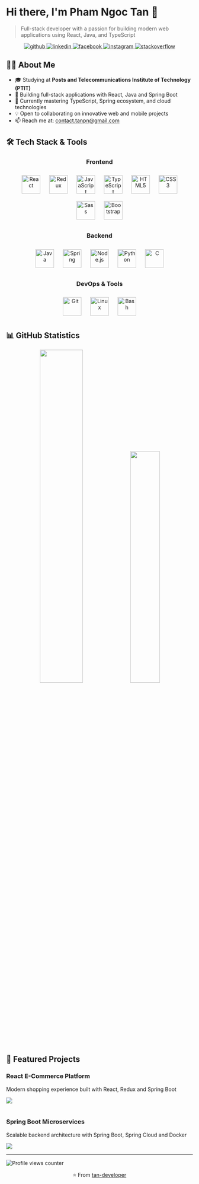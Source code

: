 # Hi there, I'm Pham Ngoc Tan 👋

> Full-stack developer with a passion for building modern web applications using React, Java, and TypeScript

<div align="center">
  <a href="https://github.com/tan-developer" target="_blank">
    <img src="https://img.shields.io/badge/github-%2324292e.svg?&style=for-the-badge&logo=github&logoColor=white" alt="github" />
  </a>
  <a href="https://linkedin.com/in/tan-pham-ngoc-9a54a6257" target="_blank">
    <img src="https://img.shields.io/badge/linkedin-%231E77B5.svg?&style=for-the-badge&logo=linkedin&logoColor=white" alt="linkedin" />
  </a>
  <a href="https://www.facebook.com/errorsyntax" target="_blank">
    <img src="https://img.shields.io/badge/facebook-%232E87FB.svg?&style=for-the-badge&logo=facebook&logoColor=white" alt="facebook" />
  </a>
  <a href="https://instagram.com/tan.nthing" target="_blank">
    <img src="https://img.shields.io/badge/instagram-%23000000.svg?&style=for-the-badge&logo=instagram&logoColor=white" alt="instagram" />
  </a>
  <a href="https://stackoverflow.com/users/tan-devloper" target="_blank">
    <img src="https://img.shields.io/badge/stackoverflow-%23F28032.svg?&style=for-the-badge&logo=stackoverflow&logoColor=white" alt="stackoverflow" />
  </a>
</div>

## 👨‍💻 About Me

- 🎓 Studying at **Posts and Telecommunications Institute of Technology (PTIT)**
- 💼 Building full-stack applications with React, Java and Spring Boot
- 🌱 Currently mastering TypeScript, Spring ecosystem, and cloud technologies
- 💡 Open to collaborating on innovative web and mobile projects
- 📫 Reach me at: [contact.tanpn@gmail.com](mailto:contact.tanpn@gmail.com)

## 🛠️ Tech Stack & Tools

<div align="center">

### Frontend
<a href="https://reactjs.org/" target="_blank"><img style="margin: 10px" src="https://profilinator.rishav.dev/skills-assets/react-original-wordmark.svg" alt="React" height="50" /></a>
<a href="https://redux.js.org/" target="_blank"><img style="margin: 10px" src="https://profilinator.rishav.dev/skills-assets/redux-original.svg" alt="Redux" height="50" /></a>
<a href="https://www.javascript.com/" target="_blank"><img style="margin: 10px" src="https://profilinator.rishav.dev/skills-assets/javascript-original.svg" alt="JavaScript" height="50" /></a>
<a href="https://www.typescriptlang.org/" target="_blank"><img style="margin: 10px" src="https://profilinator.rishav.dev/skills-assets/typescript-original.svg" alt="TypeScript" height="50" /></a>
<a href="https://en.wikipedia.org/wiki/HTML5" target="_blank"><img style="margin: 10px" src="https://profilinator.rishav.dev/skills-assets/html5-original-wordmark.svg" alt="HTML5" height="50" /></a>
<a href="https://www.w3schools.com/css/" target="_blank"><img style="margin: 10px" src="https://profilinator.rishav.dev/skills-assets/css3-original-wordmark.svg" alt="CSS3" height="50" /></a>
<a href="https://sass-lang.com/" target="_blank"><img style="margin: 10px" src="https://profilinator.rishav.dev/skills-assets/sass-original.svg" alt="Sass" height="50" /></a>
<a href="https://getbootstrap.com/docs/3.4/javascript/" target="_blank"><img style="margin: 10px" src="https://profilinator.rishav.dev/skills-assets/bootstrap-plain.svg" alt="Bootstrap" height="50" /></a>

### Backend
<a href="https://www.java.com/" target="_blank"><img style="margin: 10px" src="https://profilinator.rishav.dev/skills-assets/java-original-wordmark.svg" alt="Java" height="50" /></a>
<a href="https://spring.io/" target="_blank"><img style="margin: 10px" src="https://profilinator.rishav.dev/skills-assets/springio-icon.svg" alt="Spring" height="50" /></a>
<a href="https://nodejs.org/" target="_blank"><img style="margin: 10px" src="https://profilinator.rishav.dev/skills-assets/nodejs-original-wordmark.svg" alt="Node.js" height="50" /></a>
<a href="https://www.python.org/" target="_blank"><img style="margin: 10px" src="https://profilinator.rishav.dev/skills-assets/python-original.svg" alt="Python" height="50" /></a>
<a href="https://www.cprogramming.com/" target="_blank"><img style="margin: 10px" src="https://profilinator.rishav.dev/skills-assets/c-original.svg" alt="C" height="50" /></a>

### DevOps & Tools
<a href="https://github.com/" target="_blank"><img style="margin: 10px" src="https://profilinator.rishav.dev/skills-assets/git-scm-icon.svg" alt="Git" height="50" /></a>
<a href="https://www.linux.org/" target="_blank"><img style="margin: 10px" src="https://profilinator.rishav.dev/skills-assets/linux-original.svg" alt="Linux" height="50" /></a>
<a href="https://www.gnu.org/software/bash/" target="_blank"><img style="margin: 10px" src="https://profilinator.rishav.dev/skills-assets/gnu_bash-icon.svg" alt="Bash" height="50" /></a>
</div>

## 📊 GitHub Statistics

<div align="center">
  <img src="https://github-readme-stats.vercel.app/api?username=tan-developer&show_icons=true&count_private=true&hide_border=true&theme=react" width="48%" />
  <img src="https://github-readme-stats.vercel.app/api/top-langs/?username=tan-developer&hide_border=true&layout=compact&theme=react" width="40%" />
</div>

## 🚀 Featured Projects

<div>
  <div>
    <h3>React E-Commerce Platform</h3>
    <p>Modern shopping experience built with React, Redux and Spring Boot</p>
    <a href="https://github.com/tan-developer/ecommerce-platform">
      <img src="https://img.shields.io/badge/Code-View%20on%20GitHub-blue?style=for-the-badge&logo=github">
    </a>
  </div>
  <br>
  <div>
    <h3>Spring Boot Microservices</h3>
    <p>Scalable backend architecture with Spring Boot, Spring Cloud and Docker</p>
    <a href="https://github.com/tan-developer/spring-microservices">
      <img src="https://img.shields.io/badge/Code-View%20on%20GitHub-blue?style=for-the-badge&logo=github">
    </a>
  </div>
</div>

---

![Profile views counter](https://komarev.com/ghpvc/?username=tan-developer&&style=flat-square)

<div align="center">⭐️ From <a href="https://github.com/tan-developer">tan-developer</a></div>
